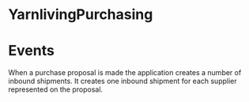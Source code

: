 # YarnlivingPurchasing

# Events

When a purchase proposal is made the application creates a number of inbound shipments. It creates one inbound shipment for each supplier represented on the proposal.

